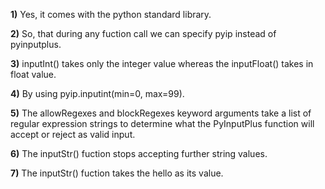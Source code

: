 **1)**
Yes, it comes with the python standard library.

**2)**
So, that during any fuction call we can specify pyip instead of pyinputplus. 

**3)**
inputInt() takes only the integer value whereas the inputFloat() takes in float 
value.

**4)**
By using pyip.inputint(min=0, max=99).

**5)**
The allowRegexes and blockRegexes keyword arguments take a list of regular expression 
strings to determine what the PyInputPlus function will accept or reject as valid input.

**6)**
The inputStr() fuction stops accepting further string values.

**7)**
The inputStr() fuction takes the hello as its value.